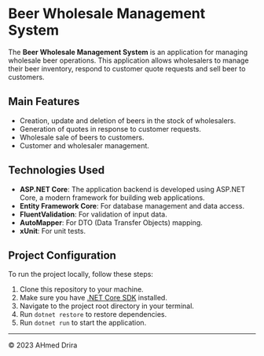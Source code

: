 # Beer Wholesale Management System

The **Beer Wholesale Management System** is an application for managing wholesale beer operations. This application allows wholesalers to manage their beer inventory, respond to customer quote requests and sell beer to customers.

## Main Features

- Creation, update and deletion of beers in the stock of wholesalers.
- Generation of quotes in response to customer requests.
- Wholesale sale of beers to customers.
- Customer and wholesaler management.

## Technologies Used

- **ASP.NET Core**: The application backend is developed using ASP.NET Core, a modern framework for building web applications.
- **Entity Framework Core**: For database management and data access.
- **FluentValidation**: For validation of input data.
- **AutoMapper**: For DTO (Data Transfer Objects) mapping.
- **xUnit**: For unit tests.

## Project Configuration

To run the project locally, follow these steps:

1. Clone this repository to your machine.
2. Make sure you have [.NET Core SDK](https://dotnet.microsoft.com/download) installed.
3. Navigate to the project root directory in your terminal.
4. Run `dotnet restore` to restore dependencies.
5. Run `dotnet run` to start the application.



---
© 2023 AHmed Drira
